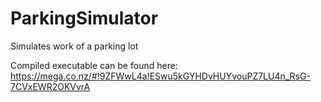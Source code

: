 ParkingSimulator
================

Simulates work of a parking lot

Compiled executable can be found here:
https://mega.co.nz/#!9ZFWwL4a!ESwu5kGYHDvHUYvouPZ7LU4n_RsG-7CVxEWR2OKVvrA

